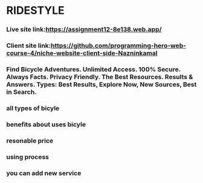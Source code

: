 # RIDESTYLE

### Live site link:https://assignment12-8e138.web.app/

### Client site link:https://github.com/programming-hero-web-course-4/niche-website-client-side-Nazninkamal

### Find Bicycle Adventures. Unlimited Access. 100% Secure. Always Facts. Privacy Friendly. The Best Resources. Results & Answers. Types: Best Results, Explore Now, New Sources, Best in Search.


### all types of bicyle


### benefits about uses bicyle


### resonable price


### using process


### you can add new service


